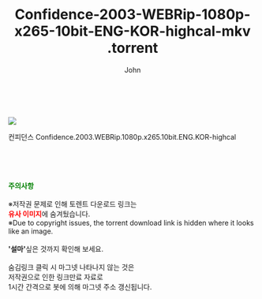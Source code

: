 ﻿---
layout: post
title:  "                    Confidence-2003-WEBRip-1080p-x265-10bit-ENG-KOR-highcal-mkv                .torrent"
author: John
categories: [ 영화 ]
tags: [  ]
image: https://torrentrj58.com/uploadfile/full/c83fdd3726a9e1de6e42cded94974158896f6e4f.jpg 
description: "                    Confidence-2003-WEBRip-1080p-x265-10bit-ENG-KOR-highcal-mkv                 torrent 정보 공유"
toc: true
toc_sticky: true
---

<br>
<p><img src="https://torrentrj58.com/uploadfile/full/c83fdd3726a9e1de6e42cded94974158896f6e4f.jpg"/></p>
 컨피던스 Confidence.2003.WEBRip.1080p.x265.10bit.ENG.KOR-highcal    
    
<br><br><br>
<p data-ke-size="size16"><b><span style="color: green;">주의사항</span></b><br /><br />※저작권 문제로 인해 토렌트 다운로드 링크는<br /><b><span style="color: red;">유사 이미지</span></b>에 숨겨뒀습니다.<br />※Due to copyright issues, the torrent download link is hidden where it looks like an image.<br /><br /><b>'설마'</b>싶은 것까지 확인해 보세요.<br /><br />숨김링크 클릭 시 마그넷 나타나지 않는 것은<br />저작권으로 인한 링크만료 자료로<br />1시간 간격으로 봇에 의해 마그넷 주소 갱신됩니다.</p>
